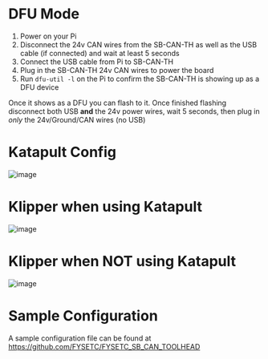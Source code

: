 # DFU Mode

1. Power on your Pi
2. Disconnect the 24v CAN wires from the SB-CAN-TH as well as the USB cable (if connected) and wait at least 5 seconds
3. Connect the USB cable from Pi to SB-CAN-TH
4. Plug in the SB-CAN-TH 24v CAN wires to power the board
5. Run `dfu-util -l` on the Pi to confirm the SB-CAN-TH is showing up as a DFU device

Once it shows as a DFU you can flash to it. Once finished flashing disconnect both USB **and** the 24v power wires, wait 5 seconds, then plug in *only* the 24v/Ground/CAN wires (no USB)


# Katapult Config

![image](https://github.com/Esoterical/voron_canbus/assets/124253477/ece9bd34-5165-4864-ba95-73e8b1846f94)


# Klipper when using Katapult

![image](https://github.com/Esoterical/voron_canbus/assets/124253477/b38f1af9-cf9b-4173-9e30-06e0e0aa1d76)


# Klipper when **NOT** using Katapult

![image](https://github.com/Esoterical/voron_canbus/assets/124253477/b89b23eb-f59a-4c1d-b23d-c6108d129ae9)

# Sample Configuration

A sample configuration file can be found at https://github.com/FYSETC/FYSETC_SB_CAN_TOOLHEAD
